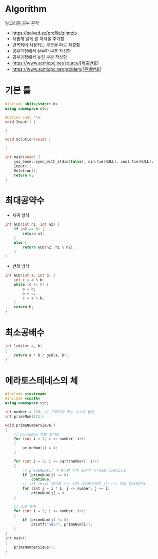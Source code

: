 # Algorithm
알고리즘 공부 흔적
- https://solved.ac/profile/zlmrzlo
- 새롭게 알게 된 지식을 추가함
- 반복되어 사용되는 부분을 따로 작성함
- 공부과정에서 실수한 부분 작성함
- 공부과정에서 놓친 부분 작성함
- https://www.acmicpc.net/source/[제출번호]
- https://www.acmicpc.net/problem/[문제번호]

# 기본 틀
```cpp
#include <bits/stdc++.h>
using namespace std;

#define endl '\n'
void Input() {

}

void Solution(void) {

}

int main(void) {
	ios_base::sync_with_stdio(false), cin.tie(NULL), cout.tie(NULL);
	Input();
	Solution();
	return 0;
}
```

# 최대공약수
- 재귀 방식

```cpp
int GCD(int n1, int n2) {
	if (n2 == 0) {
		return n1;
	}
	else {
		return GCD(n2, n1 % n2);
	}
}
```

- 반복 방식

```cpp
int GCD(int a, int b) {
	int c = a % b;
	while (c != 0) {
		a = b;
		b = c;
		c = a % b;
	}
	return b;
}
```

# 최소공배수
```c++
int lcm(int a, b)
{
    return a * b / gcd(a, b);
}
```

# 에라토스테네스의 체
```cpp
#include <iostream>
#include <cmath>
using namespace std;

int number = 120; // 구하고자 하는 소수의 범위
int primeNum[121];

void primeNumberSieve()
{
    // primeNum 배열 초기화
    for (int i = 2; i <= number; i++)
    {
        primeNum[i] = i;
    }

    for (int i = 2; i <= sqrt(number); i++)
    {
        // primeNum[i] 가 0이면 이미 소수가 아니므로 continue
        if (primeNum[i] == 0)
            continue;
        // i*k (k<i) 까지의 수는 이미 검사했으므로 j는 i*i 부터 검사해준다.
        for (int j = i * i; j <= number; j += i)
            primeNum[j] = 0;
    }

    // 소수 출력
    for (int i = 2; i <= number; i++)
    {
        if (primeNum[i] != 0)
            printf("%d\n", primeNum[i]);
    }
}
int main()
{
    primeNumberSieve();
}
```
